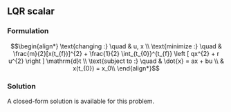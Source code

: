 ## LQR scalar

### Formulation
```math
\begin{align*}
\text{changing :} \quad & u, x \\
\text{minimize :} \quad & \frac{m}{2}[x(t_{f})]^{2} + \frac{1}{2} \int_{t_{0}}^{t_{f}} \left [ qx^{2} + r u^{2}  \right ] \mathrm{d}t \\
\text{subject to :} \quad & \dot{x} = ax + bu \\
& x(t_{0}) = x_0\\
\end{align*}
```

### Solution
A closed-form solution is available for this problem.